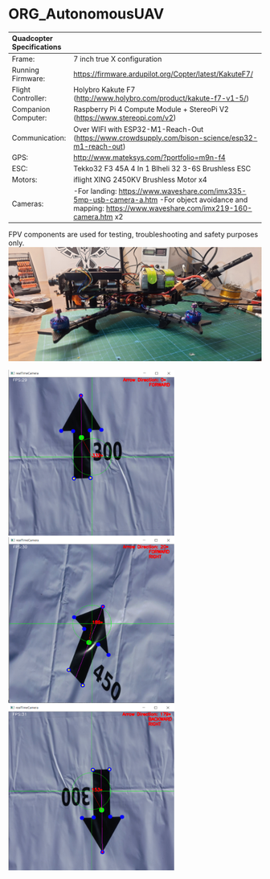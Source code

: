 # ORG_AutonomousUAV
| Quadcopter Specifications  |  | 
| :---         | :---           | 
| Frame:   | 7 inch true X configuration   | 
| Running Firmware:     | https://firmware.ardupilot.org/Copter/latest/KakuteF7/    | 
| Flight Controller:   | Holybro Kakute F7 (http://www.holybro.com/product/kakute-f7-v1-5/)  | 
| Companion Computer:    | Raspberry Pi 4 Compute Module + StereoPi V2 (https://www.stereopi.com/v2)     | 
| Communication:  | Over WIFI with ESP32-M1-Reach-Out  (https://www.crowdsupply.com/bison-science/esp32-m1-reach-out)    | 
| GPS: | http://www.mateksys.com/?portfolio=m9n-f4 |
| ESC:     | Tekko32 F3 45A 4 In 1 Blheli 32 3-6S Brushless ESC      | 
| Motors:  |  iflight XING 2450KV Brushless Motor x4     | 
| Cameras:     | -For landing: https://www.waveshare.com/imx335-5mp-usb-camera-a.htm    -For object avoidance and mapping: https://www.waveshare.com/imx219-160-camera.htm x2       | 

FPV components are used for testing, troubleshooting and safety purposes only.
![Seeker](https://github.com/solanoctua/ORG_AutonomousUAV/blob/main/Seeker.jpg?raw=true)
<p float="left">
<img src="https://github.com/solanoctua/ORG_AutonomousUAV/blob/main/ArrowDirection1.png" width="330" height="330">
<img src="https://github.com/solanoctua/ORG_AutonomousUAV/blob/main/ArrowDirection2.png" width="330" height="330">
<img src="https://github.com/solanoctua/ORG_AutonomousUAV/blob/main/ArrowDirection3.png" width="330" height="330">
</p>
